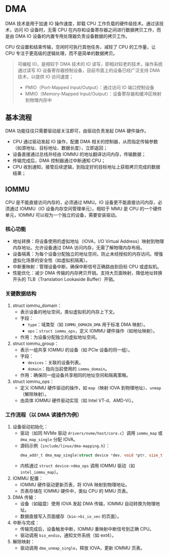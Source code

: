 # DMA
DMA 技术是用于加速 IO 操作速度，卸载 CPU 工作负载的硬件级技术。通过该技术，访问 IO 设备时，无需 CPU 在内存和设备寄存器之间进行数据拷贝工作，而是由 DMA IO 设备的内置专用处理器负责设备数据的拷贝工作。

CPU 仅设置和结束传输，空闲时可执行其他任务，减轻了 CPU 的工作量，让 CPU 专注于更高级的逻辑处理，而不是简单的数据拷贝。

> 可编程 IO，是相较于 DMA 技术的 IO 读写，即相对较老的技术，操作系统通过读写 IO 设备寄存器控制设备，目前市面上的设备已经广泛支持 DMA 技术，以提供 IO 访问速度；
> - PMIO（Port-Mapped Input/Output）：通过访问 IO 端口控制设备
> - MMIO（Memory-Mapped Input/Output）：设备寄存器和缓冲区映射到物理内存中
  
## 基本流程
DMA 功能往往只需要驱动层关注即可，由驱动负责发起 DMA 硬件操作。
+ CPU 通过驱动发起 IO 操作，配置 DMA 相关的控制器，从而指定传输参数（如源地址、目标地址、数据长度），立即返回；
+ 设备直接通过总线并经由 IOMMU 的地址翻译访问内存，传输数据；
+ 传输完成后，DMA 控制器通过中断通知 CPU；
+ CPU 收到通知，接管后续逻辑，到指定好的目标地址上获取拷贝完成的数据结果；

## IOMMU
CPU 是不能直接访问内存的，必须通过 MMU。IO 设备更不能直接访问内存，必须通过 IOMMU（IO 设备内存空间管理单元）。相较于 MMU 是 CPU 的一个硬件单元，IOMMU 可以视为一个独立的设备，需要安装驱动。

### 核心功能
+ 地址转换：将设备使用的虚拟地址（IOVA，I/O Virtual Address）映射到物理内存地址。允许设备通过 DMA 访问内存，无需了解物理内存布局。
+ 设备隔离：为每个设备分配独立的地址空间，防止未经授权的内存访问。增强虚拟化场景的安全性（如虚拟机隔离）。
+ 中断重映射：管理设备中断，确保中断信号正确路由到目标 CPU 或虚拟机。
+ 性能优化：减少 DMA 传输的内存拷贝开销。支持大页面映射，降低地址转换开头的 TLB（Translation Lookaside Buffer）开销。

### 关键数据结构
1. struct iommu_domain：
   - 表示设备的地址空间，类似虚拟机的内存上下文。
   - 字段：
     - `type`：域类型（如 `IOMMU_DOMAIN_DMA` 用于标准 DMA 映射）。
     - `ops`：`struct iommu_ops`，定义 IOMMU 硬件操作（如地址映射）。
   - 作用：为设备分配独立的虚拟地址空间。
2. struct iommu_group：
   - 表示一组共享 IOMMU 的设备（如 PCIe 设备的同一组）。
   - 字段：
     - `devices`：关联的设备列表。
     - `domain`：指向当前使用的 `iommu_domain`。
   - 作用：确保同一组设备共享相同的地址空间和隔离策略。
3. struct iommu_ops：
   - 定义 IOMMU 硬件驱动的操作，如 `map`（映射 IOVA 到物理地址）、`unmap`（解除映射）。
   - 由具体 IOMMU 硬件驱动实现（如 Intel VT-d、AMD-Vi）。

### 工作流程（以 DMA 读操作为例）
1. 设备驱动初始化：
   - 驱动（如同 NVMe 驱动 `drivers/nvme/host/core.c`）调用 `iommu_map` 或 `dma_map_single` 分配 IOVA。
   - 源码示例（`include/linux/dma-mapping.h`）：
     ```c
     dma_addr_t dma_map_single(struct device *dev, void *ptr, size_t size, enum dma_data_direction dir);
     ```
   - 内核通过 `struct device->dma_ops` 调用 IOMMU 驱动（如 `intel_iommu_map`）。
2. IOMMU 配置：
   - IOMMU 硬件驱动更新页表，将 IOVA 映射到物理地址。
   - 页表存储在 IOMMU 硬件中，类似 CPU 的 MMU 页表。
3. DMA 传输：
   - 设备（如磁盘）使用 IOVA 发起 DMA 传输，IOMMU 自动转换为物理地址。
   - 数据直接写入页面缓存（`bio->bi_io_vec` 的页面）。
4. 中断与完成：
   - 传输完成后，设备触发中断，IOMMU 重映射中断信号到正确 CPU。
   - 驱动调用 `bio_endio`，通知文件系统（如 ext4）。
5. 解除映射：
   - 驱动调用 `dma_unmap_single`，释放 IOVA，更新 IOMMU 页表。
